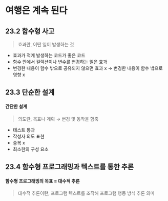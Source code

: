 # 여행은 계속 된다

## 23.2 함수형 사고

> 효과란, 어떤 일이 발생하는 것

- 효과가 적게 발생하는 코드가 좋은 코드
- 함수 안에서 컬렉션이나 변수를 변경하는 일은 효과
- 변경한 내용이 함수 밖으로 공유되지 않으면 효과 x &rarr; 변경한 내용이 함수 밖으로 영향 x

## 23.3 단순한 설계

#### 간단한 설계

> 의도란, 목표나 계획 &rarr; 변경 및 동작을 함축

- 테스트 통과
- 작성자 의도 표현
- 중복 x
- 최소한의 구성 요소

## 23.4 함수형 프로그래밍과 텍스트를 통한 추론

#### 함수형 프로그래밍의 목표 = 대수적 추론

> 대수적 추론이란, 프로그램 텍스트를 조작해 프로그램 행동 방식 추론 의미


